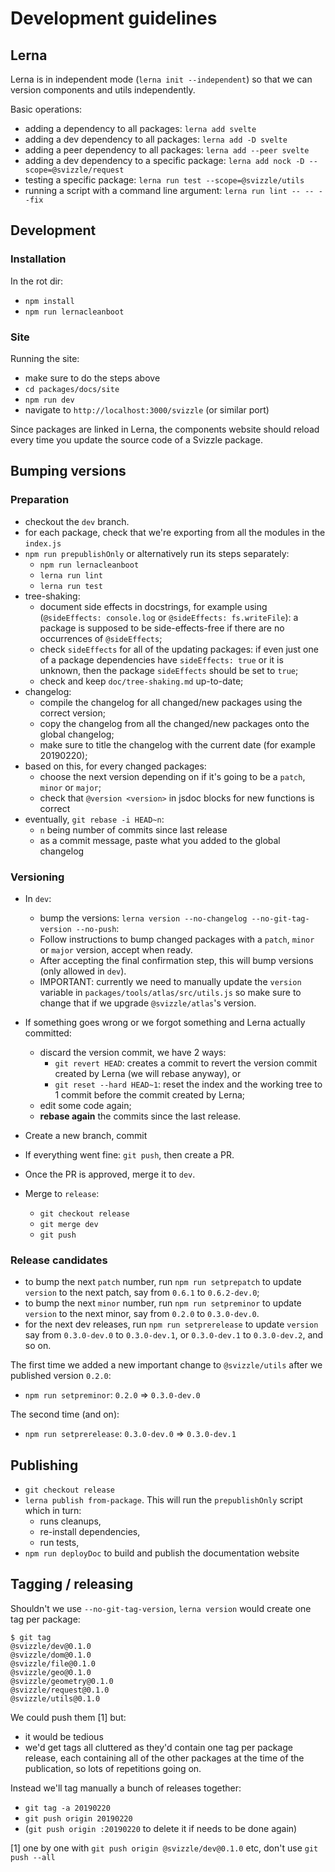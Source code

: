 # Development guidelines

## Lerna

Lerna is in independent mode (`lerna init --independent`) so that we can version components and utils independently.

Basic operations:

- adding a dependency to all packages: `lerna add svelte`
- adding a dev dependency to all packages: `lerna add -D svelte`
- adding a peer dependency to all packages: `lerna add --peer svelte`
- adding a dev dependency to a specific package: `lerna add nock -D --scope=@svizzle/request`
- testing a specific package: `lerna run test --scope=@svizzle/utils`
- running a script with a command line argument: `lerna run lint -- -- --fix`

## Development

### Installation

In the rot dir:

- `npm install`
- `npm run lernacleanboot`

### Site

Running the site:

- make sure to do the steps above
- `cd packages/docs/site`
- `npm run dev`
- navigate to `http://localhost:3000/svizzle` (or similar port)

Since packages are linked in Lerna, the components website should reload every time you update the source code of a Svizzle package.

## Bumping versions

### Preparation

- checkout the `dev` branch.
- for each package, check that we're exporting from all the modules in the `index.js`
- `npm run prepublishOnly` or alternatively run its steps separately:
	- `npm run lernacleanboot`
	- `lerna run lint`
	- `lerna run test`
- tree-shaking:
	- document side effects in docstrings, for example using (`@sideEffects: console.log` or `@sideEffects: fs.writeFile`): a package is supposed to be side-effects-free if there are no occurrences of `@sideEffects`;
	- check `sideEffects` for all of the updating packages: if even just one of a package dependencies have `sideEffects: true` or it is unknown, then the package `sideEffects` should be set to `true`;
	- check and keep `doc/tree-shaking.md` up-to-date;
- changelog:
	- compile the changelog for all changed/new packages using the correct version;
	- copy the changelog from all the changed/new packages onto the global changelog;
	- make sure to title the changelog with the current date (for example 20190220);
- based on this, for every changed packages:
	- choose the next version depending on if it's going to be a `patch`, `minor` or `major`;
	- check that `@version <version>` in jsdoc blocks for new functions is correct
- eventually, `git rebase -i HEAD~n`:
	- `n` being number of commits since last release
	- as a commit message, paste what you added to the global changelog

### Versioning

- In `dev`:
	- bump the versions: `lerna version --no-changelog --no-git-tag-version --no-push`:
	- Follow instructions to bump changed packages with a `patch`, `minor` or `major` version, accept when ready.
	- After accepting the final confirmation step, this will bump versions (only allowed in `dev`).
	- IMPORTANT: currently we need to manually update the `version` variable
		in `packages/tools/atlas/src/utils.js` so make sure to change that if we
		upgrade `@svizzle/atlas`'s version.

- If something goes wrong or we forgot something and Lerna actually committed:
	- discard the version commit, we have 2 ways:
		- `git revert HEAD`: creates a commit to revert the version commit created by Lerna (we will rebase anyway), or
		- `git reset --hard HEAD~1`: reset the index and the working tree to 1 commit before the commit created by Lerna;
	- edit some code again;
	- **rebase again** the commits since the last release.

- Create a new branch, commit

- If everything went fine: `git push`, then create a PR.

- Once the PR is approved, merge it to `dev`.

- Merge to `release`:
	- `git checkout release`
	- `git merge dev`
	- `git push`

### Release candidates

- to bump the next `patch` number, run `npm run setprepatch` to update `version` to the next patch, say from `0.6.1` to `0.6.2-dev.0`;
- to bump the next `minor` number, run `npm run setpreminor` to update `version` to the next minor, say from `0.2.0` to `0.3.0-dev.0`.
- for the next dev releases, run `npm run setprerelease` to update `version` say from `0.3.0-dev.0` to `0.3.0-dev.1`, or `0.3.0-dev.1` to `0.3.0-dev.2`, and so on.

The first time we added a new important change to `@svizzle/utils` after we published version `0.2.0`:
- `npm run setpreminor`: `0.2.0` => `0.3.0-dev.0`

The second time (and on):
- `npm run setprerelease`: `0.3.0-dev.0` => `0.3.0-dev.1`

## Publishing

- `git checkout release`
- `lerna publish from-package`. This will run the `prepublishOnly` script which in turn:
	- runs cleanups,
	- re-install dependencies,
	- run tests,
- `npm run deployDoc` to build and publish the documentation website

## Tagging / releasing

Shouldn't we use `--no-git-tag-version`, `lerna version` would create one tag per package:

```
$ git tag
@svizzle/dev@0.1.0
@svizzle/dom@0.1.0
@svizzle/file@0.1.0
@svizzle/geo@0.1.0
@svizzle/geometry@0.1.0
@svizzle/request@0.1.0
@svizzle/utils@0.1.0
```

We could push them [1] but:
- it would be tedious
- we'd get tags all cluttered as they'd contain one tag per package release, each containing all of the other packages at the time of the publication, so lots of repetitions going on.

Instead we'll tag manually a bunch of releases together:

- `git tag -a 20190220`
- `git push origin 20190220`
- (`git push origin :20190220` to delete it if needs to be done again)

[1] one by one with `git push origin @svizzle/dev@0.1.0` etc, don't use `git push --all`
